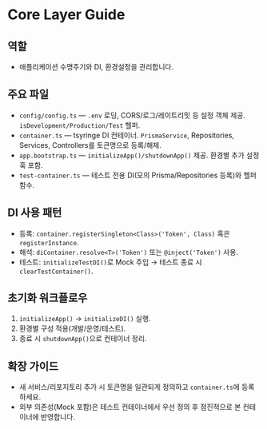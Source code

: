 # Core Layer Guide

## 역할
- 애플리케이션 수명주기와 DI, 환경설정을 관리합니다.

## 주요 파일
- `config/config.ts` — `.env` 로딩, CORS/로그/레이트리밋 등 설정 객체 제공. `isDevelopment/Production/Test` 헬퍼.
- `container.ts` — tsyringe DI 컨테이너. `PrismaService`, Repositories, Services, Controllers를 토큰명으로 등록/해제.
- `app.bootstrap.ts` — `initializeApp()/shutdownApp()` 제공. 환경별 추가 설정 훅 포함.
- `test-container.ts` — 테스트 전용 DI(모의 Prisma/Repositories 등록)와 헬퍼 함수.

## DI 사용 패턴
- 등록: `container.registerSingleton<Class>('Token', Class)` 혹은 `registerInstance`.
- 해석: `diContainer.resolve<T>('Token')` 또는 `@inject('Token')` 사용.
- 테스트: `initializeTestDI()`로 Mock 주입 → 테스트 종료 시 `clearTestContainer()`.

## 초기화 워크플로우
1) `initializeApp()` → `initializeDI()` 실행.
2) 환경별 구성 적용(개발/운영/테스트).
3) 종료 시 `shutdownApp()`으로 컨테이너 정리.

## 확장 가이드
- 새 서비스/리포지토리 추가 시 토큰명을 일관되게 정의하고 `container.ts`에 등록하세요.
- 외부 의존성(Mock 포함)은 테스트 컨테이너에서 우선 정의 후 점진적으로 본 컨테이너에 반영합니다.
